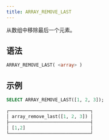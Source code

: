 ```yaml
---
title: ARRAY_REMOVE_LAST
---
```


从数组中移除最后一个元素。

## 语法

```sql
ARRAY_REMOVE_LAST( <array> )
```

## 示例

```sql
SELECT ARRAY_REMOVE_LAST([1, 2, 3]);

┌──────────────────────────────┐
│ array_remove_last([1, 2, 3]) │
├──────────────────────────────┤
│ [1,2]                        │
└──────────────────────────────┘
```